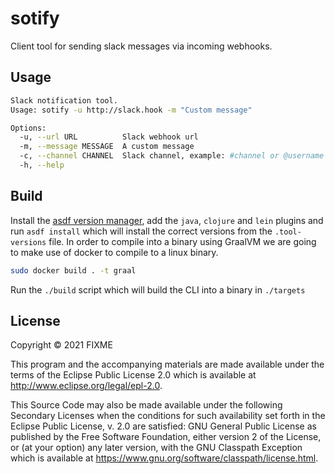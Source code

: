 # sotify
Client tool for sending slack messages via incoming webhooks.

## Usage

``` sh
Slack notification tool.
Usage: sotify -u http://slack.hook -m "Custom message" 

Options:
  -u, --url URL          Slack webhook url
  -m, --message MESSAGE  A custom message
  -c, --channel CHANNEL  Slack channel, example: #channel or @username
  -h, --help
```

## Build
Install the [asdf version manager](https://asdf-vm.com/#/core-manage-asdf?id=install), add the `java`, `clojure` and `lein` plugins and run `asdf install` which will install the correct versions from the `.tool-versions` file.
In order to compile into a binary using GraalVM we are going to make use of docker to compile to a linux binary.
``` sh
sudo docker build . -t graal
```
Run the `./build` script which will build the CLI into a binary in `./targets`

## License

Copyright © 2021 FIXME

This program and the accompanying materials are made available under the
terms of the Eclipse Public License 2.0 which is available at
http://www.eclipse.org/legal/epl-2.0.

This Source Code may also be made available under the following Secondary
Licenses when the conditions for such availability set forth in the Eclipse
Public License, v. 2.0 are satisfied: GNU General Public License as published by
the Free Software Foundation, either version 2 of the License, or (at your
option) any later version, with the GNU Classpath Exception which is available
at https://www.gnu.org/software/classpath/license.html.
